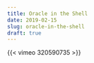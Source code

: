 ```yaml
---
title: Oracle in the Shell
date: 2019-02-15
slug: oracle-in-the-shell
draft: true
---
```


{{< vimeo 320590735 >}}
